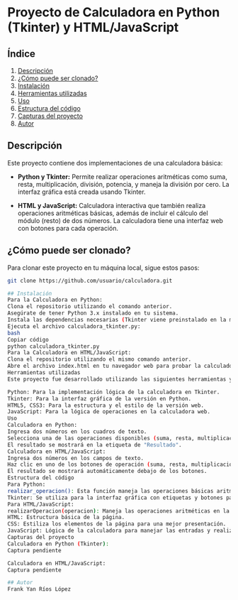 # Proyecto de Calculadora en Python (Tkinter) y HTML/JavaScript

## Índice
1. [Descripción](#descripción)
2. [¿Cómo puede ser clonado?](#cómo-puede-ser-clonado)
3. [Instalación](#instalación)
4. [Herramientas utilizadas](#herramientas-utilizadas)
5. [Uso](#uso)
6. [Estructura del código](#estructura-del-código)
7. [Capturas del proyecto](#capturas-del-proyecto)
8. [Autor](#autor)

## Descripción
Este proyecto contiene dos implementaciones de una calculadora básica:

- **Python y Tkinter:** Permite realizar operaciones aritméticas como suma, resta, multiplicación, división, potencia, y maneja la división por cero. La interfaz gráfica está creada usando Tkinter.

- **HTML y JavaScript:** Calculadora interactiva que también realiza operaciones aritméticas básicas, además de incluir el cálculo del módulo (resto) de dos números. La calculadora tiene una interfaz web con botones para cada operación.

## ¿Cómo puede ser clonado?
Para clonar este proyecto en tu máquina local, sigue estos pasos:

```bash
git clone https://github.com/usuario/calculadora.git

## Instalación
Para la Calculadora en Python:
Clona el repositorio utilizando el comando anterior.
Asegúrate de tener Python 3.x instalado en tu sistema.
Instala las dependencias necesarias (Tkinter viene preinstalado en la mayoría de las distribuciones de Python).
Ejecuta el archivo calculadora_tkinter.py:
bash
Copiar código
python calculadora_tkinter.py
Para la Calculadora en HTML/JavaScript:
Clona el repositorio utilizando el mismo comando anterior.
Abre el archivo index.html en tu navegador web para probar la calculadora directamente en el navegador.
Herramientas utilizadas
Este proyecto fue desarrollado utilizando las siguientes herramientas y tecnologías:

Python: Para la implementación lógica de la calculadora en Tkinter.
Tkinter: Para la interfaz gráfica de la versión en Python.
HTML5, CSS3: Para la estructura y el estilo de la versión web.
JavaScript: Para la lógica de operaciones en la calculadora web.
Uso
Calculadora en Python:
Ingresa dos números en los cuadros de texto.
Selecciona una de las operaciones disponibles (suma, resta, multiplicación, división, potencia).
El resultado se mostrará en la etiqueta de "Resultado".
Calculadora en HTML/JavaScript:
Ingresa dos números en los campos de texto.
Haz clic en uno de los botones de operación (suma, resta, multiplicación, división, módulo, potencia).
El resultado se mostrará automáticamente debajo de los botones.
Estructura del código
Para Python:
realizar_operacion(): Esta función maneja las operaciones básicas aritméticas.
Tkinter: Se utiliza para la interfaz gráfica con etiquetas y botones para la interacción.
Para HTML/JavaScript:
realizarOperacion(operacion): Maneja las operaciones aritméticas en la calculadora web.
HTML: Estructura básica de la página.
CSS: Estiliza los elementos de la página para una mejor presentación.
JavaScript: Lógica de la calculadora para manejar las entradas y realizar las operaciones.
Capturas del proyecto
Calculadora en Python (Tkinter):
Captura pendiente

Calculadora en HTML/JavaScript:
Captura pendiente

## Autor
Frank Yan Ríos López
